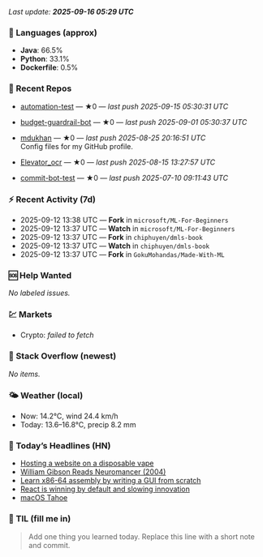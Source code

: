 

<!-- DAILY-SECTION:START -->
_Last update: **2025-09-16 05:29 UTC**_


### 🧪 Languages (approx)
- **Java**: 66.5%
- **Python**: 33.1%
- **Dockerfile**: 0.5%

### 🔧 Recent Repos
- [automation-test](https://github.com/mdukhan/automation-test) — ★0 — _last push 2025-09-15 05:30:31 UTC_  
  
- [budget-guardrail-bot](https://github.com/mdukhan/budget-guardrail-bot) — ★0 — _last push 2025-09-01 05:30:37 UTC_  
  
- [mdukhan](https://github.com/mdukhan/mdukhan) — ★0 — _last push 2025-08-25 20:16:51 UTC_  
  Config files for my GitHub profile.
- [Elevator_ocr](https://github.com/mdukhan/Elevator_ocr) — ★0 — _last push 2025-08-15 13:27:57 UTC_  
  
- [commit-bot-test](https://github.com/mdukhan/commit-bot-test) — ★0 — _last push 2025-07-10 09:11:43 UTC_  
  

### ⚡ Recent Activity (7d)
- 2025-09-12 13:38 UTC — **Fork** in `microsoft/ML-For-Beginners`
- 2025-09-12 13:37 UTC — **Watch** in `microsoft/ML-For-Beginners`
- 2025-09-12 13:37 UTC — **Fork** in `chiphuyen/dmls-book`
- 2025-09-12 13:37 UTC — **Watch** in `chiphuyen/dmls-book`
- 2025-09-12 13:37 UTC — **Fork** in `GokuMohandas/Made-With-ML`

### 🆘 Help Wanted
_No labeled issues._

### 💹 Markets
- Crypto: _failed to fetch_

### 🧩 Stack Overflow (newest)
_No items._

### 🌤️ Weather (local)
- Now: 14.2°C, wind 24.4 km/h
- Today: 13.6–16.8°C, precip 8.2 mm

### 📰 Today’s Headlines (HN)
- [Hosting a website on a disposable vape](https://mccue.dev/pages/9-16-25-psvm)
- [William Gibson Reads Neuromancer (2004)](https://bogdanthegeek.github.io/blog/projects/vapeserver/)
- [Learn x86-64 assembly by writing a GUI from scratch](http://bearcave.com/bookrev/neuromancer/neuromancer_audio.html)
- [React is winning by default and slowing innovation](https://gaultier.github.io/blog/x11_x64.html)
- [macOS Tahoe](https://www.lorenstew.art/blog/react-won-by-default/)

### 🧠 TIL (fill me in)
> Add one thing you learned today. Replace this line with a short note and commit.

<!-- DAILY-SECTION:END -->
